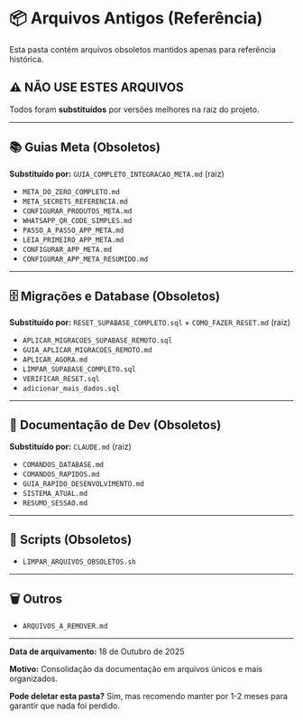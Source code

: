 # 📦 Arquivos Antigos (Referência)

Esta pasta contém arquivos obsoletos mantidos apenas para referência histórica.

## ⚠️ NÃO USE ESTES ARQUIVOS

Todos foram **substituídos** por versões melhores na raiz do projeto.

---

## 📚 Guias Meta (Obsoletos)

**Substituído por:** `GUIA_COMPLETO_INTEGRACAO_META.md` (raiz)

- `META_DO_ZERO_COMPLETO.md`
- `META_SECRETS_REFERENCIA.md`
- `CONFIGURAR_PRODUTOS_META.md`
- `WHATSAPP_QR_CODE_SIMPLES.md`
- `PASSO_A_PASSO_APP_META.md`
- `LEIA_PRIMEIRO_APP_META.md`
- `CONFIGURAR_APP_META.md`
- `CONFIGURAR_APP_META_RESUMIDO.md`

---

## 🗄️ Migrações e Database (Obsoletos)

**Substituído por:** `RESET_SUPABASE_COMPLETO.sql` + `COMO_FAZER_RESET.md` (raiz)

- `APLICAR_MIGRACOES_SUPABASE_REMOTO.sql`
- `GUIA_APLICAR_MIGRACOES_REMOTO.md`
- `APLICAR_AGORA.md`
- `LIMPAR_SUPABASE_COMPLETO.sql`
- `VERIFICAR_RESET.sql`
- `adicionar_mais_dados.sql`

---

## 📝 Documentação de Dev (Obsoletos)

**Substituído por:** `CLAUDE.md` (raiz)

- `COMANDOS_DATABASE.md`
- `COMANDOS_RAPIDOS.md`
- `GUIA_RAPIDO_DESENVOLVIMENTO.md`
- `SISTEMA_ATUAL.md`
- `RESUMO_SESSAO.md`

---

## 🔧 Scripts (Obsoletos)

- `LIMPAR_ARQUIVOS_OBSOLETOS.sh`

---

## 🗑️ Outros

- `ARQUIVOS_A_REMOVER.md`

---

**Data de arquivamento:** 18 de Outubro de 2025

**Motivo:** Consolidação da documentação em arquivos únicos e mais organizados.

**Pode deletar esta pasta?** Sim, mas recomendo manter por 1-2 meses para garantir que nada foi perdido.
